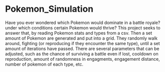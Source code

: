 # Pokemon_Simulation

Have you ever wondered which Pokemon would dominate in a battle royale? under which conditions certain Pokemon would thrive? This project seeks to answer that, by reading Pokemon stats and types from a csv. Then a set amount of Pokemon are generated and put into a grid. They randomly walk around, fighting (or reproducing if they encounter the same type), until a set amount of iterations have passed. There are several parameters that can be adjusted, such as the chance of surviving a battle even if lost, cooldown on reproduction, amount of randomness in engagments, engagement distance, number of pokemon of each type, etc. 
